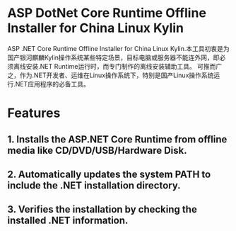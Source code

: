 # ASP DotNet Core Runtime Offline Installer for China Linux Kylin
ASP .NET Core Runtime Offline Installer for China Linux Kylin.本工具初衷是为国产银河麒麟Kylin操作系统某些特定场景，目标电脑或服务器不能连外网，即必须离线安装.NET Runtime运行时，而专门制作的离线安装辅助工具。  可推而广之，作为.NET开发者、运维在Linux操作系统下，特别是国产Linux操作系统运行.NET应用程序的必备工具。
# Features
## 1. Installs the ASP.NET Core Runtime from offline media like CD/DVD/USB/Hardware Disk.
## 2. Automatically updates the system PATH to include the .NET installation directory.
## 3. Verifies the installation by checking the installed .NET information.
